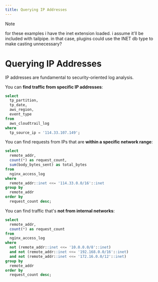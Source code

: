 ```yaml
---
title: Querying IP Addresses
---
```


>[!NOTE]
> for these examples i have the inet extension loaded. i assume it'll be included with tailpipe. in that case, plugins could use the INET db type to make casting unnecessary? 


# Querying IP Addresses

IP addresses are fundamental to security-oriented log analysis. 

You can **find traffic from specific IP addresses**:

```sql
select
  tp_partition,
  tp_date,
  aws_region,
  event_type
from
  aws_cloudtrail_log
where
  tp_source_ip = '114.33.107.149';
```

You can find requests from IPs that are **within a specific network range**:

```sql
select
  remote_addr,
  count(*) as request_count,
  sum(body_bytes_sent) as total_bytes
from
  nginx_access_log
where
  remote_addr::inet <<= '114.33.0.0/16'::inet
group by
  remote_addr
order by
  request_count desc;
```

You can find traffic that's **not from internal networks**:

```sql
select
  remote_addr,
  count(*) as request_count
from
  nginx_access_log
where
  not (remote_addr::inet <<= '10.0.0.0/8'::inet)
  and not (remote_addr::inet <<= '192.168.0.0/16'::inet)
  and not (remote_addr::inet <<= '172.16.0.0/12'::inet)
group by
  remote_addr
order by
  request_count desc;
```


